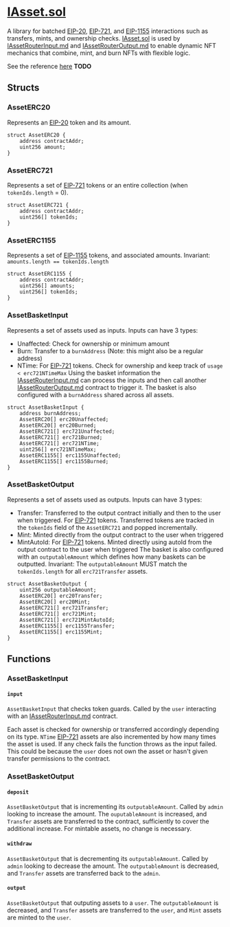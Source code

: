 [EIP-20]: https://eips.ethereum.org/EIPS/eip-20
[EIP-721]: https://eips.ethereum.org/EIPS/eip-721
[EIP-1155]: https://eips.ethereum.org/EIPS/eip-1155

[EIP-155]: https://eips.ethereum.org/EIPS/eip-155
[EIP-165]: https://eips.ethereum.org/EIPS/eip-165
[EIP-1820]: https://eips.ethereum.org/EIPS/eip-1820
[EIP-2470]: https://eips.ethereum.org/EIPS/eip-2470
[EIP-1014]: https://eips.ethereum.org/EIPS/eip-1014
[EIP-1167]: https://eips.ethereum.org/EIPS/eip-1167
[EIP-2470]: https://eips.ethereum.org/EIPS/eip-2470

[ether.js]: https://github.com/ethers-io/ethers.js/
[web3.js]: https://github.com/web3/web3.js
[Typechain]: https://github.com/dethcrypto/TypeChain
[HRE]: https://hardhat.org/hardhat-runner/docs/advanced/hardhat-runtime-environment
[ts-node]: https://github.com/TypeStrong/ts-node
[esbuild]: https://github.com/evanw/esbuild
[hardhat-shorthand]: https://github.com/NomicFoundation/hardhat/tree/main/packages/hardhat-shorthand
[@typechain/hardhat]: https://www.npmjs.com/package/@typechain/hardhat

[IAssetRouterInput.md]: ./IAssetRouterInput.md
[IAssetRouterOutput.md]: ./IAssetRouterOutput.md

[IAsset.sol]: ../../../owlprotocol-contracts/contracts/plugins/AssetRouter/IAsset.sol
[IAssetRouterInput.sol]: ../../../owlprotocol-contracts/contracts/plugins/AssetRouter/IAssetRouterInput.sol
[IAssetRouterOutput.sol]: ../../../owlprotocol-contracts/contracts/plugins/AssetRouter/IAssetRouterOutput.sol
[IERC721Dna.sol]: ../../../owlprotocol-contracts/contracts/assets/ERC721/IERC721Dna.sol

# [IAsset.sol]
A library for batched [EIP-20], [EIP-721], and [EIP-1155] interactions such as transfers, mints, and ownership checks. [IAsset.sol] is used by [IAssetRouterInput.md] and [IAssetRouterOutput.md] to enable dynamic NFT mechanics that combine, mint, and burn NFTs with flexible logic.

See the reference [here](#) **TODO**

## Structs
### AssetERC20
Represents an [EIP-20] token and its amount.
```solidity
struct AssetERC20 {
    address contractAddr;
    uint256 amount;
}
```

### AssetERC721
Represents a set of [EIP-721] tokens or an entire collection (when `tokenIds.length` = 0).

```solidity
struct AssetERC721 {
    address contractAddr;
    uint256[] tokenIds;
}
```

### AssetERC1155
Represents a set of [EIP-1155] tokens, and associated amounts.
Invariant: `amounts.length == tokenIds.length`

```solidity
struct AssetERC1155 {
    address contractAddr;
    uint256[] amounts;
    uint256[] tokenIds;
}
```

### AssetBasketInput
Represents a set of assets used as inputs. Inputs can have 3 types:
- Unaffected: Check for ownership or minimum amount
- Burn: Transfer to a `burnAddress` (Note: this might also be a regular address)
- NTime: For [EIP-721] tokens. Check for ownership and keep track of `usage < erc721NTimeMax`
Using the basket information the [IAssetRouterInput.md] can process the inputs and then call another [IAssetRouterOutput.md] contract to trigger it.
The basket is also configured with a `burnAddress` shared across all assets.

```solidity
struct AssetBasketInput {
    address burnAddress;
    AssetERC20[] erc20Unaffected;
    AssetERC20[] erc20Burned;
    AssetERC721[] erc721Unaffected;
    AssetERC721[] erc721Burned;
    AssetERC721[] erc721NTime;
    uint256[] erc721NTimeMax;
    AssetERC1155[] erc1155Unaffected;
    AssetERC1155[] erc1155Burned;
}
```

### AssetBasketOutput
Represents a set of assets used as outputs. Inputs can have 3 types:
- Transfer: Transferred to the output contract initially and then to the user when triggered. For [EIP-721] tokens. Transferred tokens are tracked in the `tokenIds` field of the `AssetERC721` and popped incrementally.
- Mint: Minted directly from the output contract to the user when triggered
- MintAutoId: For [EIP-721] tokens. Minted directly using autoId from the output contract to the user when triggered
The basket is also configured with an `outputableAmount` which defines how many baskets can be outputted.
Invariant: The `outputableAmount` MUST match the `tokenIds.length` for all `erc721Transfer` assets.

```solidity
struct AssetBasketOutput {
    uint256 outputableAmount;
    AssetERC20[] erc20Transfer;
    AssetERC20[] erc20Mint;
    AssetERC721[] erc721Transfer;
    AssetERC721[] erc721Mint;
    AssetERC721[] erc721MintAutoId;
    AssetERC1155[] erc1155Transfer;
    AssetERC1155[] erc1155Mint;
}
```

## Functions
### AssetBasketInput
#### `input`
`AssetBasketInput` that checks token guards. Called by the `user` interacting with an [IAssetRouterInput.md] contract.

Each asset is checked for ownership or transferred accordingly depending on its type. `NTime` [EIP-721] assets are also incremented by how many times the asset is used. If any check fails the function throws as the input failed. This could be because the `user` does not own the asset or hasn't given transfer permissions to the contract.

### AssetBasketOutput
#### `deposit`
`AssetBasketOutput` that is incrementing its `outputableAmount`. Called by `admin` looking to increase the amount. The `ouputableAmount` is increased, and `Transfer` assets are transferred to the contract, sufficiently to cover the additional increase. For mintable assets, no change is necessary.

#### `withdraw`
`AssetBasketOutput` that is decrementing its `outputableAmount`. Called by `admin` looking to decrease the amount. The `outputableAmount` is decreased, and `Transfer` assets are transferred back to the `admin`.

#### `output`
`AssetBasketOutput` that outputing assets to a `user`. The `outputableAmount` is decreased, and `Transfer` assets are transferred to the `user`, and `Mint` assets are minted to the `user`.
